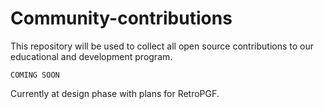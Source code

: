 # Community-contributions

This repository will be used to collect all open source contributions to our educational and development program.

`COMING SOON`

Currently at design phase with plans for RetroPGF.
